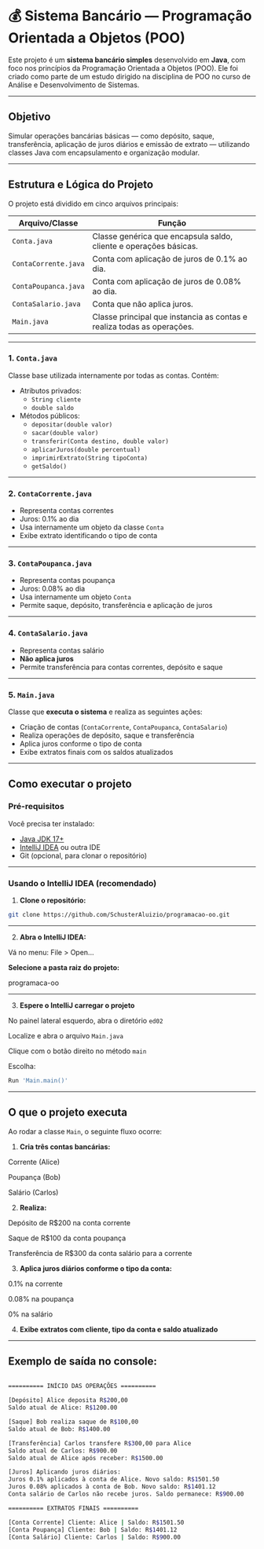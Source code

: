 # 💰 Sistema Bancário — Programação Orientada a Objetos (POO)

Este projeto é um **sistema bancário simples** desenvolvido em **Java**, com foco nos princípios da Programação Orientada a Objetos (POO). Ele foi criado como parte de um estudo dirigido na disciplina de POO no curso de Análise e Desenvolvimento de Sistemas.

---

## Objetivo

Simular operações bancárias básicas — como depósito, saque, transferência, aplicação de juros diários e emissão de extrato — utilizando classes Java com encapsulamento e organização modular.

---

## Estrutura e Lógica do Projeto

O projeto está dividido em cinco arquivos principais:

| Arquivo/Classe        | Função                                                                 |
|------------------------|------------------------------------------------------------------------|
| `Conta.java`           | Classe genérica que encapsula saldo, cliente e operações básicas.     |
| `ContaCorrente.java`   | Conta com aplicação de juros de 0.1% ao dia.                           |
| `ContaPoupanca.java`   | Conta com aplicação de juros de 0.08% ao dia.                          |
| `ContaSalario.java`    | Conta que não aplica juros.                                            |
| `Main.java`            | Classe principal que instancia as contas e realiza todas as operações.|

---

### 1. `Conta.java`

Classe base utilizada internamente por todas as contas. Contém:

- Atributos privados:
  - `String cliente`
  - `double saldo`
- Métodos públicos:
  - `depositar(double valor)`
  - `sacar(double valor)`
  - `transferir(Conta destino, double valor)`
  - `aplicarJuros(double percentual)`
  - `imprimirExtrato(String tipoConta)`
  - `getSaldo()`

---

### 2. `ContaCorrente.java`

- Representa contas correntes
- Juros: 0.1% ao dia
- Usa internamente um objeto da classe `Conta`
- Exibe extrato identificando o tipo de conta

---

### 3. `ContaPoupanca.java`

- Representa contas poupança
- Juros: 0.08% ao dia
- Usa internamente um objeto `Conta`
- Permite saque, depósito, transferência e aplicação de juros

---

### 4. `ContaSalario.java`

- Representa contas salário
- **Não aplica juros**
- Permite transferência para contas correntes, depósito e saque

---

### 5. `Main.java`

Classe que **executa o sistema** e realiza as seguintes ações:

- Criação de contas (`ContaCorrente`, `ContaPoupanca`, `ContaSalario`)
- Realiza operações de depósito, saque e transferência
- Aplica juros conforme o tipo de conta
- Exibe extratos finais com os saldos atualizados

---

## Como executar o projeto

### Pré-requisitos

Você precisa ter instalado:

- [Java JDK 17+](https://www.oracle.com/java/technologies/javase/jdk17-archive-downloads.html)
- [IntelliJ IDEA](https://www.jetbrains.com/idea/) ou outra IDE
- Git (opcional, para clonar o repositório)

---

### Usando o IntelliJ IDEA (recomendado)

1. **Clone o repositório:**
```bash
git clone https://github.com/SchusterAluizio/programacao-oo.git
```

---

2. **Abra o IntelliJ IDEA:**

Vá no menu: File > Open...

**Selecione a pasta raiz do projeto:**

programaca-oo

---

3. **Espere o IntelliJ carregar o projeto**

No painel lateral esquerdo, abra o diretório `ed02`

Localize e abra o arquivo `Main.java`

Clique com o botão direito no método `main`

Escolha:

```bash
Run 'Main.main()'
```

---

## O que o projeto executa

Ao rodar a classe `Main`, o seguinte fluxo ocorre:

1. **Cria três contas bancárias:**

Corrente (Alice)

Poupança (Bob)

Salário (Carlos)

2. **Realiza:**

Depósito de R$200 na conta corrente

Saque de R$100 da conta poupança

Transferência de R$300 da conta salário para a corrente

3. **Aplica juros diários conforme o tipo da conta:**

0.1% na corrente

0.08% na poupança

0% na salário

4. **Exibe extratos com cliente, tipo da conta e saldo atualizado**

---

## Exemplo de saída no console:

```bash

========== INÍCIO DAS OPERAÇÕES ==========

[Depósito] Alice deposita R$200,00
Saldo atual de Alice: R$1200.00

[Saque] Bob realiza saque de R$100,00
Saldo atual de Bob: R$1400.00

[Transferência] Carlos transfere R$300,00 para Alice
Saldo atual de Carlos: R$900.00
Saldo atual de Alice após receber: R$1500.00

[Juros] Aplicando juros diários:
Juros 0.1% aplicados à conta de Alice. Novo saldo: R$1501.50
Juros 0.08% aplicados à conta de Bob. Novo saldo: R$1401.12
Conta salário de Carlos não recebe juros. Saldo permanece: R$900.00

========== EXTRATOS FINAIS ==========

[Conta Corrente] Cliente: Alice | Saldo: R$1501.50
[Conta Poupança] Cliente: Bob | Saldo: R$1401.12
[Conta Salário] Cliente: Carlos | Saldo: R$900.00

```






